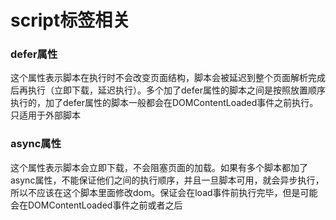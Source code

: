 # script标签相关
### defer属性
这个属性表示脚本在执行时不会改变页面结构，脚本会被延迟到整个页面解析完成后再执行（立即下载，延迟执行）。多个加了defer属性的脚本之间是按照放置顺序执行的，加了defer属性的脚本一般都会在DOMContentLoaded事件之前执行。只适用于外部脚本
### async属性
这个属性表示脚本会立即下载，不会阻塞页面的加载。如果有多个脚本都加了async属性，不能保证他们之间的执行顺序，并且一旦脚本可用，就会异步执行，所以不应该在这个脚本里面修改dom。保证会在load事件前执行完毕，但是可能会在DOMContentLoaded事件之前或者之后